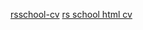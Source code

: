 [rsschool-cv](https://k-sitnikova.github.io/rsschool-cv/cv)
[rs school html cv](https://k-sitnikova.github.io/rsschool-cv/)
